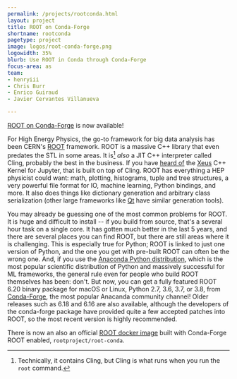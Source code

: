 ```yaml
---
permalink: /projects/rootconda.html
layout: project
title: ROOT on Conda-Forge
shortname: rootconda
pagetype: project
image: logos/root-conda-forge.png
logowidth: 35%
blurb: Use ROOT in Conda through Conda-Forge
focus-area: as
team:
- henryiii
- Chris Burr
- Enrico Guiraud
- Javier Cervantes Villanueva

---
```


[ROOT on Conda-Forge][root-feedstock] is now available!

For High Energy Physics, the go-to framework for big data analysis has been CERN's [ROOT][] framework. ROOT is a massive C++ library that even predates the STL in some areas. It is[^1] *also* a JIT C++ interpreter called Cling, probably the best in the business. If you have [heard of](https://andersy005.github.io/blog/2018/01/20/play-interactively-with-cpp-getting-started-with-xeus-cling/) the [Xeus][] C++ Kernel for Jupyter, that is built on top of Cling. ROOT has everything a HEP physicist could want: math, plotting, histograms, tuple and tree structures, a very powerful file format for IO, machine learning, Python bindings, and more. It also does things like dictionary generation and arbitrary class serialization (other large frameworks like [Qt][] have similar generation tools).

You may already be guessing one of the most common problems for ROOT. It is huge and difficult to install -- if you build from source, that's a several hour task on a single core. It has gotten much better in the last 5 years, and there are several places you can find ROOT, but there are still areas where it is challenging. This is especially true for Python; ROOT is linked to just one version of Python, and the one you get with pre-built ROOT can often be the wrong one. And, if you use the [Anaconda Python distribution][Anaconda], which is the most popular scientific distribution of Python and massively successful for ML frameworks, the general rule even for people who build ROOT themselves has been: don't. But now, you can get a fully featured ROOT 6.20 binary package for macOS or Linux, Python 2.7, 3.6, 3.7, or 3.8, from [Conda-Forge][], the most popular Anacanda community channel! Older releases such as 6.18 and 6.16 are also available, although the developers of the conda-forge package have provided quite a few accepted patches into ROOT, so the most recent version is highly recommended.

There is now an also an official [ROOT docker image][] built with Conda-Forge ROOT enabled, `rootproject/root-conda`.


[^1]: Technically, it contains Cling, but Cling is what runs when you run the `root` command.

[ROOT]:           https://root.cern
[Xeus]:           https://github.com/QuantStack/xeus-cling
[Qt]:             https://qt.io
[Anaconda]:       https://www.anaconda.com/distribution/
[root-feedstock]: https://github.com/conda-forge/root-feedstock
[Conda-Forge]:    https://conda-forge.org
[ROOT docker image]: https://hub.docker.com/r/rootproject/root-conda
